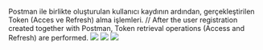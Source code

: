 Postman ile birlikte oluşturulan kullanıcı kaydının ardından, gerçekleştirilen Token (Acces ve Refresh) alma işlemleri. // After the user registration created together with Postman, Token retrieval operations (Access and Refresh) are performed.
![](Asp.NetCoreAPI-JsonWebToken/projectphotos/Swagger.png)
![](Asp.NetCoreAPI-JsonWebToken/projectphotos/PostmanUser.png)
![](Asp.NetCoreAPI-JsonWebToken/projectphotos/PostmanCreateToken.png)


